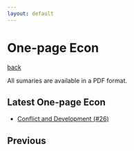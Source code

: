 ```yaml
---
layout: default
---
```


# One-page Econ

[back](./)

All sumaries are available in a PDF format.

## Latest One-page Econ

- [Conflict and Development (#26)](https://jjgecon.github.io/assets/files/Conflict%20and%20Development%20(Ray%202017).pdf) 

## Previous




